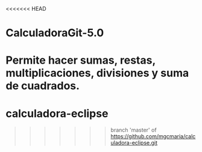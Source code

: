 <<<<<<< HEAD
# CalculadoraGit-5.0
Permite hacer sumas, restas, multiplicaciones, divisiones y suma de cuadrados.
=======
# calculadora-eclipse
>>>>>>> branch 'master' of https://github.com/mgcmaria/calculadora-eclipse.git
